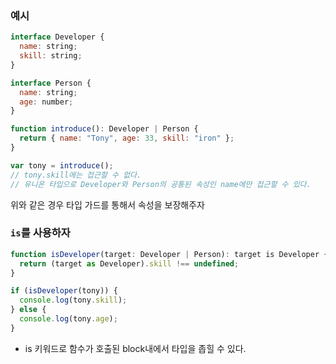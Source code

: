 ### 예시

```js
interface Developer {
  name: string;
  skill: string;
}

interface Person {
  name: string;
  age: number;
}

function introduce(): Developer | Person {
  return { name: "Tony", age: 33, skill: "iron" };
}

var tony = introduce();
// tony.skill에는 접근할 수 없다.
// 유니온 타입으로 Developer와 Person의 공통된 속성인 name에만 접근할 수 있다.
```

위와 같은 경우 타입 가드를 통해서 속성을 보장해주자

### `is`를 사용하자

```js
function isDeveloper(target: Developer | Person): target is Developer {
  return (target as Developer).skill !== undefined;
}

if (isDeveloper(tony)) {
  console.log(tony.skill);
} else {
  console.log(tony.age);
}
```

- is 키워드로 함수가 호출된 block내에서 타입을 좁힐 수 있다.
